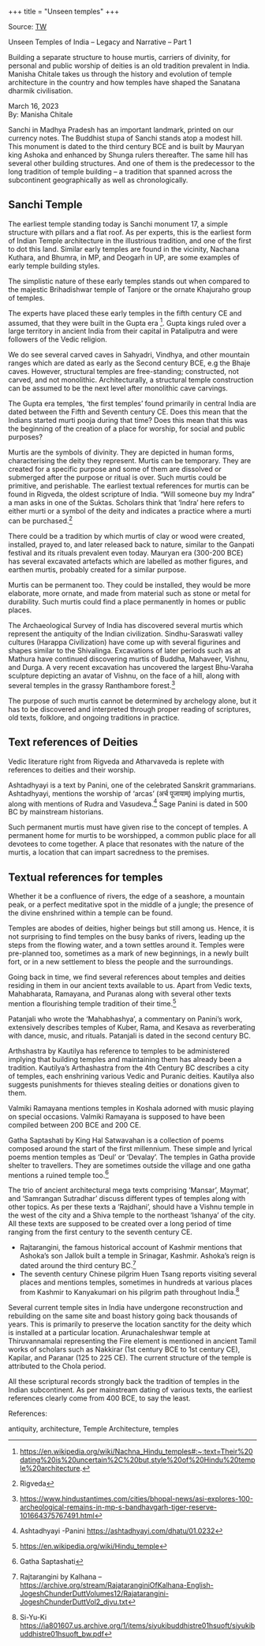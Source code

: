 +++
title = "Unseen temples"
+++

Source: [TW](https://pragyata.com/temples-of-india-legacy-and-narrative-part-1/#:~:text=Arthshastra%20by%20Kautilya%20has%20reference,various%20Vedic%20and%20Puranic%20deities)

Unseen Temples of India – Legacy and Narrative – Part 1

Building a separate structure to house murtis, carriers of divinity, for personal and public worship of deities is an old tradition prevalent in India. Manisha Chitale takes us through the history and evolution of temple architecture in the country and how temples have shaped the Sanatana dharmik civilisation.

March 16, 2023  
By: Manisha Chitale

Sanchi in Madhya Pradesh has an important landmark, printed on our currency notes. The Buddhist stupa of Sanchi stands atop a modest hill. This monument is dated to the third century BCE and is built by Mauryan king Ashoka and enhanced by Shunga rulers thereafter. The same hill has several other building structures. And one of them is the predecessor to the long tradition of temple building – a tradition that spanned across the subcontinent geographically as well as chronologically.

## Sanchi Temple

The earliest temple standing today is Sanchi monument 17, a simple structure with pillars and a flat roof. As per experts, this is the earliest form of Indian Temple architecture in the illustrious tradition, and one of the first to dot this land. Similar early temples are found in the vicinity, Nachana Kuthara, and Bhumra, in MP, and Deogarh in UP, are some examples of early temple building styles.

The simplistic nature of these early temples stands out when compared to the majestic Brihadishwar temple of Tanjore or the ornate Khajuraho group of temples.

The experts have placed these early temples in the fifth century CE and assumed, that they were built in the Gupta era [^R1]. Gupta kings ruled over a large territory in ancient India from their capital in Pataliputra and were followers of the Vedic religion.

We do see several carved caves in Sahyadri, Vindhya, and other mountain ranges which are dated as early as the Second century BCE, e.g the Bhaje caves. However, structural temples are free-standing; constructed, not carved, and not monolithic. Architecturally, a structural temple construction can be assumed to be the next level after monolithic cave carvings.

The Gupta era temples, ‘the first temples’ found primarily in central India are dated between the Fifth and Seventh century CE. Does this mean that the Indians started murti pooja during that time? Does this mean that this was the beginning of the creation of a place for worship, for social and public purposes?

Murtis are the symbols of divinity. They are depicted in human forms, characterising the deity they represent. Murtis can be temporary. They are created for a specific purpose and some of them are dissolved or submerged after the purpose or ritual is over. Such murtis could be primitive, and perishable. The earliest textual references for murtis can be found in Rigveda, the oldest scripture of India.
“Will someone buy my Indra” a man asks in one of the Suktas. Scholars think that ‘Indra’ here refers to either murti or a symbol of the deity and indicates a practice where a murti can be purchased.[^R2]

There could be a tradition by which murtis of clay or wood were created, installed, prayed to, and later released back to nature, similar to the Ganpati festival and its rituals prevalent even today. Mauryan era (300-200 BCE)  has several excavated artefacts which are labelled as mother figures, and earthen murtis, probably created for a similar purpose.

Murtis can be permanent too. They could be installed, they would be more elaborate, more ornate, and made from material such as stone or metal for durability. Such murtis could find a place permanently in homes or public places.

The Archaeological Survey of India has discovered several murtis which represent the antiquity of the Indian civilization.  Sindhu-Saraswati valley cultures (Harappa Civilization) have come up with several figurines and shapes similar to the Shivalinga. Excavations of later periods such as at Mathura have continued discovering murtis of Buddha, Mahaveer, Vishnu, and Durga. A very recent excavation has uncovered the largest Bhu-Varaha sculpture depicting an avatar of Vishnu, on the face of a hill, along with several temples in the grassy Ranthambore forest.[^R3]

The purpose of such murtis cannot be determined by archelogy alone, but it has to be discovered and interpreted through proper reading of scriptures, old texts, folklore, and ongoing traditions in practice.

## Text references of Deities

Vedic literature right from Rigveda and Atharvaveda is replete with references to deities and their worship.

Ashtadhyayi is a text by Panini, one of the celebrated Sanskrit grammarians.  Ashtadhyayi, mentions the worship of ‘arcas’ (अर्च पूजायाम्) implying murtis, along with mentions of Rudra and Vasudeva.[^R4] Sage Panini is dated in 500 BC by mainstream historians.

Such permanent murtis must have given rise to the concept of temples. A permanent home for murtis to be worshipped, a common public place for all devotees to come together. A place that resonates with the nature of the murtis, a location that can impart sacredness to the premises.

## Textual references for temples

Whether it be a confluence of rivers, the edge of a seashore, a mountain peak, or a perfect meditative spot in the middle of a jungle; the presence of the divine enshrined within a temple can be found.

Temples are abodes of deities, higher beings but still among us. Hence, it is not surprising to find temples on the busy banks of rivers, leading up the steps from the flowing water, and a town settles around it. Temples were pre-planned too, sometimes as a mark of new beginnings, in a newly built fort, or in a new settlement to bless the people and the surroundings.

Going back in time, we find several references about temples and deities residing in them in our ancient texts available to us. Apart from Vedic texts, Mahabharata, Ramayana, and Puranas along with several other texts mention a flourishing temple tradition of their time.[^R5]

Patanjali who wrote the ‘Mahabhashya’, a commentary on Panini’s work, extensively describes temples of Kuber, Rama, and Kesava as reverberating with dance, music, and rituals. Patanjali is dated in the second century BC.

Arthshastra by Kautilya has reference to temples to be administered implying that building temples and maintaining them has already been a tradition. Kautilya’s Arthashastra from the 4th Century BC describes a city of temples, each enshrining various Vedic and Puranic deities. Kautilya also suggests punishments for thieves stealing deities or donations given to them.

Valmiki Ramayana mentions temples in Koshala adorned with music playing on special occasions. Valmiki Ramayana is supposed to have been compiled between 200 BCE and 200 CE.

Gatha Saptashati by King Hal Satwavahan is a collection of poems composed around the start of the first millennium. These simple and lyrical poems mention temples as ‘Deul’ or ‘Devalay’. The temples in Gatha provide shelter to travellers. They are sometimes outside the village and one gatha mentions a ruined temple too.[^R6]

The trio of ancient architectural mega texts comprising ‘Mansar’, Maymat’, and ‘Samrangan Sutradhar’ discuss different types of temples along with other topics. As per these texts a ‘Rajdhani’, should have a Vishnu temple in the west of the city and a Shiva temple to the northeast ‘Ishanya’ of the city. All these texts are supposed to be created over a long period of time ranging from the first century to the seventh century CE.

- Rajtarangini, the famous historical account of Kashmir mentions that Ashoka’s son Jallok built a temple in Srinagar, Kashmir. Ashoka’s reign is dated around the third century BC.[^R7]
- The seventh century Chinese pilgrim Huen Tsang reports visiting several places and mentions temples, sometimes in hundreds at various places from Kashmir to Kanyakumari on his pilgrim path throughout India.[^R8]

Several current temple sites in India have undergone reconstruction and rebuilding on the same site and boast history going back thousands of years. This is primarily to preserve the location sanctity for the deity which is installed at a particular location. Arunachaleshwar temple at Thiruvannamalai representing the Fire element is mentioned in ancient Tamil works of scholars such as Nakkirar (1st century BCE to 1st century CE), Kapilar, and Paranar (125 to 225 CE). The current structure of the temple is attributed to the Chola period.

All these scriptural records strongly back the tradition of temples in the Indian subcontinent. As per mainstream dating of various texts, the earliest references clearly come from 400 BCE, to say the least.

References:

[^R1]: https://en.wikipedia.org/wiki/Nachna_Hindu_temples#:~:text=Their%20dating%20is%20uncertain%2C%20but,style%20of%20Hindu%20temple%20architecture.

[^R2]: Rigveda

[^R3]: https://www.hindustantimes.com/cities/bhopal-news/asi-explores-100-archeological-remains-in-mp-s-bandhavgarh-tiger-reserve-101664375767491.html

[^R4]: Ashtadhyayi -Panini   https://ashtadhyayi.com/dhatu/01.0232

[^R5]:  https://en.wikipedia.org/wiki/Hindu_temple

[^R6]: Gatha Saptashati

[^R7]: Rajtarangini by Kalhana – https://archive.org/stream/RajataranginiOfKalhana-English-JogeshChunderDuttVolumes12/Rajatarangini-JogeshChunderDuttVol2_djvu.txt

[^R8]: Si-Yu-Ki https://ia801607.us.archive.org/1/items/siyukibuddhistre01hsuoft/siyukibuddhistre01hsuoft_bw.pdf

antiquity, architecture, Temple Architecture, temples
